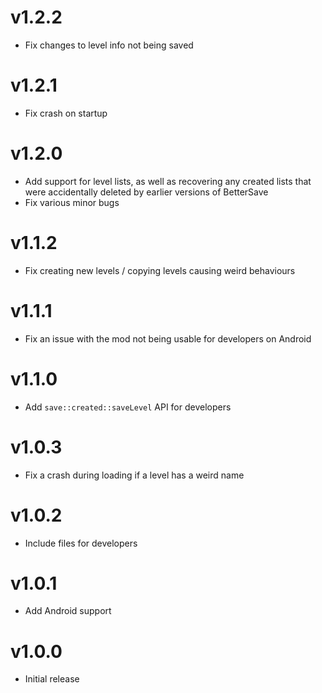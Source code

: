 # v1.2.2
 * Fix changes to level info not being saved

# v1.2.1
 * Fix crash on startup

# v1.2.0
 * Add support for level lists, as well as recovering any created lists that were accidentally deleted by earlier versions of BetterSave
 * Fix various minor bugs

# v1.1.2
 * Fix creating new levels / copying levels causing weird behaviours

# v1.1.1
 * Fix an issue with the mod not being usable for developers on Android

# v1.1.0
 * Add `save::created::saveLevel` API for developers

# v1.0.3
 * Fix a crash during loading if a level has a weird name

# v1.0.2
 * Include files for developers

# v1.0.1
 * Add Android support

# v1.0.0
 * Initial release
